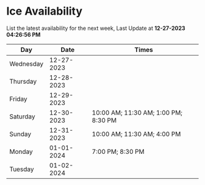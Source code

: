 # Ice Availability

List the latest availability for the next week, Last Update at **12-27-2023 04:26:56 PM**

| Day         | Date        | Times       |
| ----------- | ----------- | ----------- |
|Wednesday|12-27-2023||
|Thursday|12-28-2023||
|Friday|12-29-2023||
|Saturday|12-30-2023|10:00 AM; 11:30 AM; 1:00 PM; 8:30 PM|
|Sunday|12-31-2023|10:00 AM; 11:30 AM; 4:00 PM|
|Monday|01-01-2024|7:00 PM; 8:30 PM|
|Tuesday|01-02-2024||

